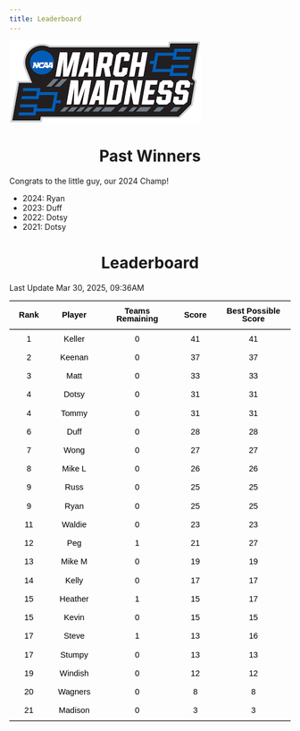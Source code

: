 ```yaml
---
title: Leaderboard
---
```


<link href="/rmarkdown-libs/tabwid/tabwid.css" rel="stylesheet" />
<script src="/rmarkdown-libs/tabwid/tabwid.js"></script>
<style type="text/css">
h1 {
  text-align: center;
}
</style>

![](march_madness_logo.png)

# Past Winners

Congrats to the little guy, our 2024 Champ!

- 2024: Ryan
- 2023: Duff
- 2022: Dotsy
- 2021: Dotsy

# Leaderboard

Last Update Mar 30, 2025, 09:36AM

<div class="tabwid"><style>.cl-f2dc9f4e{}.cl-f2d8a93e{font-family:'Helvetica';font-size:11pt;font-weight:bold;font-style:normal;text-decoration:none;color:rgba(0, 0, 0, 1.00);background-color:transparent;}.cl-f2d8a948{font-family:'Helvetica';font-size:11pt;font-weight:normal;font-style:normal;text-decoration:none;color:rgba(0, 0, 0, 1.00);background-color:transparent;}.cl-f2da195e{margin:0;text-align:center;border-bottom: 0 solid rgba(0, 0, 0, 1.00);border-top: 0 solid rgba(0, 0, 0, 1.00);border-left: 0 solid rgba(0, 0, 0, 1.00);border-right: 0 solid rgba(0, 0, 0, 1.00);padding-bottom:5pt;padding-top:5pt;padding-left:5pt;padding-right:5pt;line-height: 1;background-color:transparent;}.cl-f2da23fe{width:0.659in;background-color:transparent;vertical-align: middle;border-bottom: 1.5pt solid rgba(102, 102, 102, 1.00);border-top: 1.5pt solid rgba(102, 102, 102, 1.00);border-left: 0 solid rgba(0, 0, 0, 1.00);border-right: 0 solid rgba(0, 0, 0, 1.00);margin-bottom:0;margin-top:0;margin-left:0;margin-right:0;}.cl-f2da23ff{width:0.897in;background-color:transparent;vertical-align: middle;border-bottom: 1.5pt solid rgba(102, 102, 102, 1.00);border-top: 1.5pt solid rgba(102, 102, 102, 1.00);border-left: 0 solid rgba(0, 0, 0, 1.00);border-right: 0 solid rgba(0, 0, 0, 1.00);margin-bottom:0;margin-top:0;margin-left:0;margin-right:0;}.cl-f2da2408{width:1.593in;background-color:transparent;vertical-align: middle;border-bottom: 1.5pt solid rgba(102, 102, 102, 1.00);border-top: 1.5pt solid rgba(102, 102, 102, 1.00);border-left: 0 solid rgba(0, 0, 0, 1.00);border-right: 0 solid rgba(0, 0, 0, 1.00);margin-bottom:0;margin-top:0;margin-left:0;margin-right:0;}.cl-f2da2409{width:0.71in;background-color:transparent;vertical-align: middle;border-bottom: 1.5pt solid rgba(102, 102, 102, 1.00);border-top: 1.5pt solid rgba(102, 102, 102, 1.00);border-left: 0 solid rgba(0, 0, 0, 1.00);border-right: 0 solid rgba(0, 0, 0, 1.00);margin-bottom:0;margin-top:0;margin-left:0;margin-right:0;}.cl-f2da2412{width:1.754in;background-color:transparent;vertical-align: middle;border-bottom: 1.5pt solid rgba(102, 102, 102, 1.00);border-top: 1.5pt solid rgba(102, 102, 102, 1.00);border-left: 0 solid rgba(0, 0, 0, 1.00);border-right: 0 solid rgba(0, 0, 0, 1.00);margin-bottom:0;margin-top:0;margin-left:0;margin-right:0;}.cl-f2da2413{width:0.659in;background-color:transparent;vertical-align: middle;border-bottom: 0 solid rgba(0, 0, 0, 1.00);border-top: 0 solid rgba(0, 0, 0, 1.00);border-left: 0 solid rgba(0, 0, 0, 1.00);border-right: 0 solid rgba(0, 0, 0, 1.00);margin-bottom:0;margin-top:0;margin-left:0;margin-right:0;}.cl-f2da2414{width:0.897in;background-color:transparent;vertical-align: middle;border-bottom: 0 solid rgba(0, 0, 0, 1.00);border-top: 0 solid rgba(0, 0, 0, 1.00);border-left: 0 solid rgba(0, 0, 0, 1.00);border-right: 0 solid rgba(0, 0, 0, 1.00);margin-bottom:0;margin-top:0;margin-left:0;margin-right:0;}.cl-f2da241c{width:1.593in;background-color:transparent;vertical-align: middle;border-bottom: 0 solid rgba(0, 0, 0, 1.00);border-top: 0 solid rgba(0, 0, 0, 1.00);border-left: 0 solid rgba(0, 0, 0, 1.00);border-right: 0 solid rgba(0, 0, 0, 1.00);margin-bottom:0;margin-top:0;margin-left:0;margin-right:0;}.cl-f2da241d{width:0.71in;background-color:transparent;vertical-align: middle;border-bottom: 0 solid rgba(0, 0, 0, 1.00);border-top: 0 solid rgba(0, 0, 0, 1.00);border-left: 0 solid rgba(0, 0, 0, 1.00);border-right: 0 solid rgba(0, 0, 0, 1.00);margin-bottom:0;margin-top:0;margin-left:0;margin-right:0;}.cl-f2da241e{width:1.754in;background-color:transparent;vertical-align: middle;border-bottom: 0 solid rgba(0, 0, 0, 1.00);border-top: 0 solid rgba(0, 0, 0, 1.00);border-left: 0 solid rgba(0, 0, 0, 1.00);border-right: 0 solid rgba(0, 0, 0, 1.00);margin-bottom:0;margin-top:0;margin-left:0;margin-right:0;}.cl-f2da241f{width:0.659in;background-color:transparent;vertical-align: middle;border-bottom: 0 solid rgba(0, 0, 0, 1.00);border-top: 0 solid rgba(0, 0, 0, 1.00);border-left: 0 solid rgba(0, 0, 0, 1.00);border-right: 0 solid rgba(0, 0, 0, 1.00);margin-bottom:0;margin-top:0;margin-left:0;margin-right:0;}.cl-f2da2420{width:0.897in;background-color:transparent;vertical-align: middle;border-bottom: 0 solid rgba(0, 0, 0, 1.00);border-top: 0 solid rgba(0, 0, 0, 1.00);border-left: 0 solid rgba(0, 0, 0, 1.00);border-right: 0 solid rgba(0, 0, 0, 1.00);margin-bottom:0;margin-top:0;margin-left:0;margin-right:0;}.cl-f2da2426{width:1.593in;background-color:transparent;vertical-align: middle;border-bottom: 0 solid rgba(0, 0, 0, 1.00);border-top: 0 solid rgba(0, 0, 0, 1.00);border-left: 0 solid rgba(0, 0, 0, 1.00);border-right: 0 solid rgba(0, 0, 0, 1.00);margin-bottom:0;margin-top:0;margin-left:0;margin-right:0;}.cl-f2da2427{width:0.71in;background-color:transparent;vertical-align: middle;border-bottom: 0 solid rgba(0, 0, 0, 1.00);border-top: 0 solid rgba(0, 0, 0, 1.00);border-left: 0 solid rgba(0, 0, 0, 1.00);border-right: 0 solid rgba(0, 0, 0, 1.00);margin-bottom:0;margin-top:0;margin-left:0;margin-right:0;}.cl-f2da2430{width:1.754in;background-color:transparent;vertical-align: middle;border-bottom: 0 solid rgba(0, 0, 0, 1.00);border-top: 0 solid rgba(0, 0, 0, 1.00);border-left: 0 solid rgba(0, 0, 0, 1.00);border-right: 0 solid rgba(0, 0, 0, 1.00);margin-bottom:0;margin-top:0;margin-left:0;margin-right:0;}.cl-f2da2431{width:0.659in;background-color:transparent;vertical-align: middle;border-bottom: 0 solid rgba(0, 0, 0, 1.00);border-top: 0 solid rgba(0, 0, 0, 1.00);border-left: 0 solid rgba(0, 0, 0, 1.00);border-right: 0 solid rgba(0, 0, 0, 1.00);margin-bottom:0;margin-top:0;margin-left:0;margin-right:0;}.cl-f2da2432{width:0.897in;background-color:transparent;vertical-align: middle;border-bottom: 0 solid rgba(0, 0, 0, 1.00);border-top: 0 solid rgba(0, 0, 0, 1.00);border-left: 0 solid rgba(0, 0, 0, 1.00);border-right: 0 solid rgba(0, 0, 0, 1.00);margin-bottom:0;margin-top:0;margin-left:0;margin-right:0;}.cl-f2da243a{width:1.593in;background-color:transparent;vertical-align: middle;border-bottom: 0 solid rgba(0, 0, 0, 1.00);border-top: 0 solid rgba(0, 0, 0, 1.00);border-left: 0 solid rgba(0, 0, 0, 1.00);border-right: 0 solid rgba(0, 0, 0, 1.00);margin-bottom:0;margin-top:0;margin-left:0;margin-right:0;}.cl-f2da243b{width:0.71in;background-color:transparent;vertical-align: middle;border-bottom: 0 solid rgba(0, 0, 0, 1.00);border-top: 0 solid rgba(0, 0, 0, 1.00);border-left: 0 solid rgba(0, 0, 0, 1.00);border-right: 0 solid rgba(0, 0, 0, 1.00);margin-bottom:0;margin-top:0;margin-left:0;margin-right:0;}.cl-f2da243c{width:1.754in;background-color:transparent;vertical-align: middle;border-bottom: 0 solid rgba(0, 0, 0, 1.00);border-top: 0 solid rgba(0, 0, 0, 1.00);border-left: 0 solid rgba(0, 0, 0, 1.00);border-right: 0 solid rgba(0, 0, 0, 1.00);margin-bottom:0;margin-top:0;margin-left:0;margin-right:0;}.cl-f2da2444{width:0.659in;background-color:transparent;vertical-align: middle;border-bottom: 0 solid rgba(0, 0, 0, 1.00);border-top: 0 solid rgba(0, 0, 0, 1.00);border-left: 0 solid rgba(0, 0, 0, 1.00);border-right: 0 solid rgba(0, 0, 0, 1.00);margin-bottom:0;margin-top:0;margin-left:0;margin-right:0;}.cl-f2da2445{width:0.897in;background-color:transparent;vertical-align: middle;border-bottom: 0 solid rgba(0, 0, 0, 1.00);border-top: 0 solid rgba(0, 0, 0, 1.00);border-left: 0 solid rgba(0, 0, 0, 1.00);border-right: 0 solid rgba(0, 0, 0, 1.00);margin-bottom:0;margin-top:0;margin-left:0;margin-right:0;}.cl-f2da2446{width:1.593in;background-color:transparent;vertical-align: middle;border-bottom: 0 solid rgba(0, 0, 0, 1.00);border-top: 0 solid rgba(0, 0, 0, 1.00);border-left: 0 solid rgba(0, 0, 0, 1.00);border-right: 0 solid rgba(0, 0, 0, 1.00);margin-bottom:0;margin-top:0;margin-left:0;margin-right:0;}.cl-f2da244e{width:0.71in;background-color:transparent;vertical-align: middle;border-bottom: 0 solid rgba(0, 0, 0, 1.00);border-top: 0 solid rgba(0, 0, 0, 1.00);border-left: 0 solid rgba(0, 0, 0, 1.00);border-right: 0 solid rgba(0, 0, 0, 1.00);margin-bottom:0;margin-top:0;margin-left:0;margin-right:0;}.cl-f2da244f{width:1.754in;background-color:transparent;vertical-align: middle;border-bottom: 0 solid rgba(0, 0, 0, 1.00);border-top: 0 solid rgba(0, 0, 0, 1.00);border-left: 0 solid rgba(0, 0, 0, 1.00);border-right: 0 solid rgba(0, 0, 0, 1.00);margin-bottom:0;margin-top:0;margin-left:0;margin-right:0;}.cl-f2da2450{width:0.659in;background-color:transparent;vertical-align: middle;border-bottom: 0 solid rgba(0, 0, 0, 1.00);border-top: 0 solid rgba(0, 0, 0, 1.00);border-left: 0 solid rgba(0, 0, 0, 1.00);border-right: 0 solid rgba(0, 0, 0, 1.00);margin-bottom:0;margin-top:0;margin-left:0;margin-right:0;}.cl-f2da2458{width:0.897in;background-color:transparent;vertical-align: middle;border-bottom: 0 solid rgba(0, 0, 0, 1.00);border-top: 0 solid rgba(0, 0, 0, 1.00);border-left: 0 solid rgba(0, 0, 0, 1.00);border-right: 0 solid rgba(0, 0, 0, 1.00);margin-bottom:0;margin-top:0;margin-left:0;margin-right:0;}.cl-f2da2459{width:1.593in;background-color:transparent;vertical-align: middle;border-bottom: 0 solid rgba(0, 0, 0, 1.00);border-top: 0 solid rgba(0, 0, 0, 1.00);border-left: 0 solid rgba(0, 0, 0, 1.00);border-right: 0 solid rgba(0, 0, 0, 1.00);margin-bottom:0;margin-top:0;margin-left:0;margin-right:0;}.cl-f2da245a{width:0.71in;background-color:transparent;vertical-align: middle;border-bottom: 0 solid rgba(0, 0, 0, 1.00);border-top: 0 solid rgba(0, 0, 0, 1.00);border-left: 0 solid rgba(0, 0, 0, 1.00);border-right: 0 solid rgba(0, 0, 0, 1.00);margin-bottom:0;margin-top:0;margin-left:0;margin-right:0;}.cl-f2da245b{width:1.754in;background-color:transparent;vertical-align: middle;border-bottom: 0 solid rgba(0, 0, 0, 1.00);border-top: 0 solid rgba(0, 0, 0, 1.00);border-left: 0 solid rgba(0, 0, 0, 1.00);border-right: 0 solid rgba(0, 0, 0, 1.00);margin-bottom:0;margin-top:0;margin-left:0;margin-right:0;}.cl-f2da2462{width:0.659in;background-color:transparent;vertical-align: middle;border-bottom: 0 solid rgba(0, 0, 0, 1.00);border-top: 0 solid rgba(0, 0, 0, 1.00);border-left: 0 solid rgba(0, 0, 0, 1.00);border-right: 0 solid rgba(0, 0, 0, 1.00);margin-bottom:0;margin-top:0;margin-left:0;margin-right:0;}.cl-f2da2463{width:0.897in;background-color:transparent;vertical-align: middle;border-bottom: 0 solid rgba(0, 0, 0, 1.00);border-top: 0 solid rgba(0, 0, 0, 1.00);border-left: 0 solid rgba(0, 0, 0, 1.00);border-right: 0 solid rgba(0, 0, 0, 1.00);margin-bottom:0;margin-top:0;margin-left:0;margin-right:0;}.cl-f2da2464{width:1.593in;background-color:transparent;vertical-align: middle;border-bottom: 0 solid rgba(0, 0, 0, 1.00);border-top: 0 solid rgba(0, 0, 0, 1.00);border-left: 0 solid rgba(0, 0, 0, 1.00);border-right: 0 solid rgba(0, 0, 0, 1.00);margin-bottom:0;margin-top:0;margin-left:0;margin-right:0;}.cl-f2da246c{width:0.71in;background-color:transparent;vertical-align: middle;border-bottom: 0 solid rgba(0, 0, 0, 1.00);border-top: 0 solid rgba(0, 0, 0, 1.00);border-left: 0 solid rgba(0, 0, 0, 1.00);border-right: 0 solid rgba(0, 0, 0, 1.00);margin-bottom:0;margin-top:0;margin-left:0;margin-right:0;}.cl-f2da246d{width:1.754in;background-color:transparent;vertical-align: middle;border-bottom: 0 solid rgba(0, 0, 0, 1.00);border-top: 0 solid rgba(0, 0, 0, 1.00);border-left: 0 solid rgba(0, 0, 0, 1.00);border-right: 0 solid rgba(0, 0, 0, 1.00);margin-bottom:0;margin-top:0;margin-left:0;margin-right:0;}.cl-f2da246e{width:0.659in;background-color:transparent;vertical-align: middle;border-bottom: 0 solid rgba(0, 0, 0, 1.00);border-top: 0 solid rgba(0, 0, 0, 1.00);border-left: 0 solid rgba(0, 0, 0, 1.00);border-right: 0 solid rgba(0, 0, 0, 1.00);margin-bottom:0;margin-top:0;margin-left:0;margin-right:0;}.cl-f2da246f{width:0.897in;background-color:transparent;vertical-align: middle;border-bottom: 0 solid rgba(0, 0, 0, 1.00);border-top: 0 solid rgba(0, 0, 0, 1.00);border-left: 0 solid rgba(0, 0, 0, 1.00);border-right: 0 solid rgba(0, 0, 0, 1.00);margin-bottom:0;margin-top:0;margin-left:0;margin-right:0;}.cl-f2da2476{width:1.593in;background-color:transparent;vertical-align: middle;border-bottom: 0 solid rgba(0, 0, 0, 1.00);border-top: 0 solid rgba(0, 0, 0, 1.00);border-left: 0 solid rgba(0, 0, 0, 1.00);border-right: 0 solid rgba(0, 0, 0, 1.00);margin-bottom:0;margin-top:0;margin-left:0;margin-right:0;}.cl-f2da2477{width:0.71in;background-color:transparent;vertical-align: middle;border-bottom: 0 solid rgba(0, 0, 0, 1.00);border-top: 0 solid rgba(0, 0, 0, 1.00);border-left: 0 solid rgba(0, 0, 0, 1.00);border-right: 0 solid rgba(0, 0, 0, 1.00);margin-bottom:0;margin-top:0;margin-left:0;margin-right:0;}.cl-f2da2478{width:1.754in;background-color:transparent;vertical-align: middle;border-bottom: 0 solid rgba(0, 0, 0, 1.00);border-top: 0 solid rgba(0, 0, 0, 1.00);border-left: 0 solid rgba(0, 0, 0, 1.00);border-right: 0 solid rgba(0, 0, 0, 1.00);margin-bottom:0;margin-top:0;margin-left:0;margin-right:0;}.cl-f2da2480{width:0.659in;background-color:transparent;vertical-align: middle;border-bottom: 0 solid rgba(0, 0, 0, 1.00);border-top: 0 solid rgba(0, 0, 0, 1.00);border-left: 0 solid rgba(0, 0, 0, 1.00);border-right: 0 solid rgba(0, 0, 0, 1.00);margin-bottom:0;margin-top:0;margin-left:0;margin-right:0;}.cl-f2da2481{width:0.897in;background-color:transparent;vertical-align: middle;border-bottom: 0 solid rgba(0, 0, 0, 1.00);border-top: 0 solid rgba(0, 0, 0, 1.00);border-left: 0 solid rgba(0, 0, 0, 1.00);border-right: 0 solid rgba(0, 0, 0, 1.00);margin-bottom:0;margin-top:0;margin-left:0;margin-right:0;}.cl-f2da2482{width:1.593in;background-color:transparent;vertical-align: middle;border-bottom: 0 solid rgba(0, 0, 0, 1.00);border-top: 0 solid rgba(0, 0, 0, 1.00);border-left: 0 solid rgba(0, 0, 0, 1.00);border-right: 0 solid rgba(0, 0, 0, 1.00);margin-bottom:0;margin-top:0;margin-left:0;margin-right:0;}.cl-f2da248a{width:0.71in;background-color:transparent;vertical-align: middle;border-bottom: 0 solid rgba(0, 0, 0, 1.00);border-top: 0 solid rgba(0, 0, 0, 1.00);border-left: 0 solid rgba(0, 0, 0, 1.00);border-right: 0 solid rgba(0, 0, 0, 1.00);margin-bottom:0;margin-top:0;margin-left:0;margin-right:0;}.cl-f2da248b{width:1.754in;background-color:transparent;vertical-align: middle;border-bottom: 0 solid rgba(0, 0, 0, 1.00);border-top: 0 solid rgba(0, 0, 0, 1.00);border-left: 0 solid rgba(0, 0, 0, 1.00);border-right: 0 solid rgba(0, 0, 0, 1.00);margin-bottom:0;margin-top:0;margin-left:0;margin-right:0;}.cl-f2da248c{width:0.659in;background-color:transparent;vertical-align: middle;border-bottom: 0 solid rgba(0, 0, 0, 1.00);border-top: 0 solid rgba(0, 0, 0, 1.00);border-left: 0 solid rgba(0, 0, 0, 1.00);border-right: 0 solid rgba(0, 0, 0, 1.00);margin-bottom:0;margin-top:0;margin-left:0;margin-right:0;}.cl-f2da2494{width:0.897in;background-color:transparent;vertical-align: middle;border-bottom: 0 solid rgba(0, 0, 0, 1.00);border-top: 0 solid rgba(0, 0, 0, 1.00);border-left: 0 solid rgba(0, 0, 0, 1.00);border-right: 0 solid rgba(0, 0, 0, 1.00);margin-bottom:0;margin-top:0;margin-left:0;margin-right:0;}.cl-f2da2495{width:1.593in;background-color:transparent;vertical-align: middle;border-bottom: 0 solid rgba(0, 0, 0, 1.00);border-top: 0 solid rgba(0, 0, 0, 1.00);border-left: 0 solid rgba(0, 0, 0, 1.00);border-right: 0 solid rgba(0, 0, 0, 1.00);margin-bottom:0;margin-top:0;margin-left:0;margin-right:0;}.cl-f2da2496{width:0.71in;background-color:transparent;vertical-align: middle;border-bottom: 0 solid rgba(0, 0, 0, 1.00);border-top: 0 solid rgba(0, 0, 0, 1.00);border-left: 0 solid rgba(0, 0, 0, 1.00);border-right: 0 solid rgba(0, 0, 0, 1.00);margin-bottom:0;margin-top:0;margin-left:0;margin-right:0;}.cl-f2da249e{width:1.754in;background-color:transparent;vertical-align: middle;border-bottom: 0 solid rgba(0, 0, 0, 1.00);border-top: 0 solid rgba(0, 0, 0, 1.00);border-left: 0 solid rgba(0, 0, 0, 1.00);border-right: 0 solid rgba(0, 0, 0, 1.00);margin-bottom:0;margin-top:0;margin-left:0;margin-right:0;}.cl-f2da249f{width:0.659in;background-color:transparent;vertical-align: middle;border-bottom: 0 solid rgba(0, 0, 0, 1.00);border-top: 0 solid rgba(0, 0, 0, 1.00);border-left: 0 solid rgba(0, 0, 0, 1.00);border-right: 0 solid rgba(0, 0, 0, 1.00);margin-bottom:0;margin-top:0;margin-left:0;margin-right:0;}.cl-f2da24a8{width:0.897in;background-color:transparent;vertical-align: middle;border-bottom: 0 solid rgba(0, 0, 0, 1.00);border-top: 0 solid rgba(0, 0, 0, 1.00);border-left: 0 solid rgba(0, 0, 0, 1.00);border-right: 0 solid rgba(0, 0, 0, 1.00);margin-bottom:0;margin-top:0;margin-left:0;margin-right:0;}.cl-f2da24a9{width:1.593in;background-color:transparent;vertical-align: middle;border-bottom: 0 solid rgba(0, 0, 0, 1.00);border-top: 0 solid rgba(0, 0, 0, 1.00);border-left: 0 solid rgba(0, 0, 0, 1.00);border-right: 0 solid rgba(0, 0, 0, 1.00);margin-bottom:0;margin-top:0;margin-left:0;margin-right:0;}.cl-f2da24aa{width:0.71in;background-color:transparent;vertical-align: middle;border-bottom: 0 solid rgba(0, 0, 0, 1.00);border-top: 0 solid rgba(0, 0, 0, 1.00);border-left: 0 solid rgba(0, 0, 0, 1.00);border-right: 0 solid rgba(0, 0, 0, 1.00);margin-bottom:0;margin-top:0;margin-left:0;margin-right:0;}.cl-f2da24ab{width:1.754in;background-color:transparent;vertical-align: middle;border-bottom: 0 solid rgba(0, 0, 0, 1.00);border-top: 0 solid rgba(0, 0, 0, 1.00);border-left: 0 solid rgba(0, 0, 0, 1.00);border-right: 0 solid rgba(0, 0, 0, 1.00);margin-bottom:0;margin-top:0;margin-left:0;margin-right:0;}.cl-f2da24b2{width:0.659in;background-color:transparent;vertical-align: middle;border-bottom: 1.5pt solid rgba(102, 102, 102, 1.00);border-top: 0 solid rgba(0, 0, 0, 1.00);border-left: 0 solid rgba(0, 0, 0, 1.00);border-right: 0 solid rgba(0, 0, 0, 1.00);margin-bottom:0;margin-top:0;margin-left:0;margin-right:0;}.cl-f2da24b3{width:0.897in;background-color:transparent;vertical-align: middle;border-bottom: 1.5pt solid rgba(102, 102, 102, 1.00);border-top: 0 solid rgba(0, 0, 0, 1.00);border-left: 0 solid rgba(0, 0, 0, 1.00);border-right: 0 solid rgba(0, 0, 0, 1.00);margin-bottom:0;margin-top:0;margin-left:0;margin-right:0;}.cl-f2da24b4{width:1.593in;background-color:transparent;vertical-align: middle;border-bottom: 1.5pt solid rgba(102, 102, 102, 1.00);border-top: 0 solid rgba(0, 0, 0, 1.00);border-left: 0 solid rgba(0, 0, 0, 1.00);border-right: 0 solid rgba(0, 0, 0, 1.00);margin-bottom:0;margin-top:0;margin-left:0;margin-right:0;}.cl-f2da24bc{width:0.71in;background-color:transparent;vertical-align: middle;border-bottom: 1.5pt solid rgba(102, 102, 102, 1.00);border-top: 0 solid rgba(0, 0, 0, 1.00);border-left: 0 solid rgba(0, 0, 0, 1.00);border-right: 0 solid rgba(0, 0, 0, 1.00);margin-bottom:0;margin-top:0;margin-left:0;margin-right:0;}.cl-f2da24bd{width:1.754in;background-color:transparent;vertical-align: middle;border-bottom: 1.5pt solid rgba(102, 102, 102, 1.00);border-top: 0 solid rgba(0, 0, 0, 1.00);border-left: 0 solid rgba(0, 0, 0, 1.00);border-right: 0 solid rgba(0, 0, 0, 1.00);margin-bottom:0;margin-top:0;margin-left:0;margin-right:0;}</style><table data-quarto-disable-processing='true' class='cl-f2dc9f4e'><thead><tr style="overflow-wrap:break-word;"><th class="cl-f2da23fe"><p class="cl-f2da195e"><span class="cl-f2d8a93e">Rank</span></p></th><th class="cl-f2da23ff"><p class="cl-f2da195e"><span class="cl-f2d8a93e">Player</span></p></th><th class="cl-f2da2408"><p class="cl-f2da195e"><span class="cl-f2d8a93e">Teams Remaining</span></p></th><th class="cl-f2da2409"><p class="cl-f2da195e"><span class="cl-f2d8a93e">Score</span></p></th><th class="cl-f2da2412"><p class="cl-f2da195e"><span class="cl-f2d8a93e">Best Possible Score</span></p></th></tr></thead><tbody><tr style="overflow-wrap:break-word;"><td class="cl-f2da2413"><p class="cl-f2da195e"><span class="cl-f2d8a948">1</span></p></td><td class="cl-f2da2414"><p class="cl-f2da195e"><span class="cl-f2d8a948">Keller</span></p></td><td class="cl-f2da241c"><p class="cl-f2da195e"><span class="cl-f2d8a948">0</span></p></td><td class="cl-f2da241d"><p class="cl-f2da195e"><span class="cl-f2d8a948">41</span></p></td><td class="cl-f2da241e"><p class="cl-f2da195e"><span class="cl-f2d8a948">41</span></p></td></tr><tr style="overflow-wrap:break-word;"><td class="cl-f2da2413"><p class="cl-f2da195e"><span class="cl-f2d8a948">2</span></p></td><td class="cl-f2da2414"><p class="cl-f2da195e"><span class="cl-f2d8a948">Keenan</span></p></td><td class="cl-f2da241c"><p class="cl-f2da195e"><span class="cl-f2d8a948">0</span></p></td><td class="cl-f2da241d"><p class="cl-f2da195e"><span class="cl-f2d8a948">37</span></p></td><td class="cl-f2da241e"><p class="cl-f2da195e"><span class="cl-f2d8a948">37</span></p></td></tr><tr style="overflow-wrap:break-word;"><td class="cl-f2da241f"><p class="cl-f2da195e"><span class="cl-f2d8a948">3</span></p></td><td class="cl-f2da2420"><p class="cl-f2da195e"><span class="cl-f2d8a948">Matt</span></p></td><td class="cl-f2da2426"><p class="cl-f2da195e"><span class="cl-f2d8a948">0</span></p></td><td class="cl-f2da2427"><p class="cl-f2da195e"><span class="cl-f2d8a948">33</span></p></td><td class="cl-f2da2430"><p class="cl-f2da195e"><span class="cl-f2d8a948">33</span></p></td></tr><tr style="overflow-wrap:break-word;"><td class="cl-f2da2431"><p class="cl-f2da195e"><span class="cl-f2d8a948">4</span></p></td><td class="cl-f2da2432"><p class="cl-f2da195e"><span class="cl-f2d8a948">Dotsy</span></p></td><td class="cl-f2da243a"><p class="cl-f2da195e"><span class="cl-f2d8a948">0</span></p></td><td class="cl-f2da243b"><p class="cl-f2da195e"><span class="cl-f2d8a948">31</span></p></td><td class="cl-f2da243c"><p class="cl-f2da195e"><span class="cl-f2d8a948">31</span></p></td></tr><tr style="overflow-wrap:break-word;"><td class="cl-f2da2431"><p class="cl-f2da195e"><span class="cl-f2d8a948">4</span></p></td><td class="cl-f2da2432"><p class="cl-f2da195e"><span class="cl-f2d8a948">Tommy</span></p></td><td class="cl-f2da243a"><p class="cl-f2da195e"><span class="cl-f2d8a948">0</span></p></td><td class="cl-f2da243b"><p class="cl-f2da195e"><span class="cl-f2d8a948">31</span></p></td><td class="cl-f2da243c"><p class="cl-f2da195e"><span class="cl-f2d8a948">31</span></p></td></tr><tr style="overflow-wrap:break-word;"><td class="cl-f2da2444"><p class="cl-f2da195e"><span class="cl-f2d8a948">6</span></p></td><td class="cl-f2da2445"><p class="cl-f2da195e"><span class="cl-f2d8a948">Duff</span></p></td><td class="cl-f2da2446"><p class="cl-f2da195e"><span class="cl-f2d8a948">0</span></p></td><td class="cl-f2da244e"><p class="cl-f2da195e"><span class="cl-f2d8a948">28</span></p></td><td class="cl-f2da244f"><p class="cl-f2da195e"><span class="cl-f2d8a948">28</span></p></td></tr><tr style="overflow-wrap:break-word;"><td class="cl-f2da2450"><p class="cl-f2da195e"><span class="cl-f2d8a948">7</span></p></td><td class="cl-f2da2458"><p class="cl-f2da195e"><span class="cl-f2d8a948">Wong</span></p></td><td class="cl-f2da2459"><p class="cl-f2da195e"><span class="cl-f2d8a948">0</span></p></td><td class="cl-f2da245a"><p class="cl-f2da195e"><span class="cl-f2d8a948">27</span></p></td><td class="cl-f2da245b"><p class="cl-f2da195e"><span class="cl-f2d8a948">27</span></p></td></tr><tr style="overflow-wrap:break-word;"><td class="cl-f2da2413"><p class="cl-f2da195e"><span class="cl-f2d8a948">8</span></p></td><td class="cl-f2da2414"><p class="cl-f2da195e"><span class="cl-f2d8a948">Mike L</span></p></td><td class="cl-f2da241c"><p class="cl-f2da195e"><span class="cl-f2d8a948">0</span></p></td><td class="cl-f2da241d"><p class="cl-f2da195e"><span class="cl-f2d8a948">26</span></p></td><td class="cl-f2da241e"><p class="cl-f2da195e"><span class="cl-f2d8a948">26</span></p></td></tr><tr style="overflow-wrap:break-word;"><td class="cl-f2da2462"><p class="cl-f2da195e"><span class="cl-f2d8a948">9</span></p></td><td class="cl-f2da2463"><p class="cl-f2da195e"><span class="cl-f2d8a948">Russ</span></p></td><td class="cl-f2da2464"><p class="cl-f2da195e"><span class="cl-f2d8a948">0</span></p></td><td class="cl-f2da246c"><p class="cl-f2da195e"><span class="cl-f2d8a948">25</span></p></td><td class="cl-f2da246d"><p class="cl-f2da195e"><span class="cl-f2d8a948">25</span></p></td></tr><tr style="overflow-wrap:break-word;"><td class="cl-f2da2431"><p class="cl-f2da195e"><span class="cl-f2d8a948">9</span></p></td><td class="cl-f2da2432"><p class="cl-f2da195e"><span class="cl-f2d8a948">Ryan</span></p></td><td class="cl-f2da243a"><p class="cl-f2da195e"><span class="cl-f2d8a948">0</span></p></td><td class="cl-f2da243b"><p class="cl-f2da195e"><span class="cl-f2d8a948">25</span></p></td><td class="cl-f2da243c"><p class="cl-f2da195e"><span class="cl-f2d8a948">25</span></p></td></tr><tr style="overflow-wrap:break-word;"><td class="cl-f2da246e"><p class="cl-f2da195e"><span class="cl-f2d8a948">11</span></p></td><td class="cl-f2da246f"><p class="cl-f2da195e"><span class="cl-f2d8a948">Waldie</span></p></td><td class="cl-f2da2476"><p class="cl-f2da195e"><span class="cl-f2d8a948">0</span></p></td><td class="cl-f2da2477"><p class="cl-f2da195e"><span class="cl-f2d8a948">23</span></p></td><td class="cl-f2da2478"><p class="cl-f2da195e"><span class="cl-f2d8a948">23</span></p></td></tr><tr style="overflow-wrap:break-word;"><td class="cl-f2da2450"><p class="cl-f2da195e"><span class="cl-f2d8a948">12</span></p></td><td class="cl-f2da2458"><p class="cl-f2da195e"><span class="cl-f2d8a948">Peg</span></p></td><td class="cl-f2da2459"><p class="cl-f2da195e"><span class="cl-f2d8a948">1</span></p></td><td class="cl-f2da245a"><p class="cl-f2da195e"><span class="cl-f2d8a948">21</span></p></td><td class="cl-f2da245b"><p class="cl-f2da195e"><span class="cl-f2d8a948">27</span></p></td></tr><tr style="overflow-wrap:break-word;"><td class="cl-f2da2413"><p class="cl-f2da195e"><span class="cl-f2d8a948">13</span></p></td><td class="cl-f2da2414"><p class="cl-f2da195e"><span class="cl-f2d8a948">Mike M</span></p></td><td class="cl-f2da241c"><p class="cl-f2da195e"><span class="cl-f2d8a948">0</span></p></td><td class="cl-f2da241d"><p class="cl-f2da195e"><span class="cl-f2d8a948">19</span></p></td><td class="cl-f2da241e"><p class="cl-f2da195e"><span class="cl-f2d8a948">19</span></p></td></tr><tr style="overflow-wrap:break-word;"><td class="cl-f2da2431"><p class="cl-f2da195e"><span class="cl-f2d8a948">14</span></p></td><td class="cl-f2da2432"><p class="cl-f2da195e"><span class="cl-f2d8a948">Kelly</span></p></td><td class="cl-f2da243a"><p class="cl-f2da195e"><span class="cl-f2d8a948">0</span></p></td><td class="cl-f2da243b"><p class="cl-f2da195e"><span class="cl-f2d8a948">17</span></p></td><td class="cl-f2da243c"><p class="cl-f2da195e"><span class="cl-f2d8a948">17</span></p></td></tr><tr style="overflow-wrap:break-word;"><td class="cl-f2da246e"><p class="cl-f2da195e"><span class="cl-f2d8a948">15</span></p></td><td class="cl-f2da246f"><p class="cl-f2da195e"><span class="cl-f2d8a948">Heather</span></p></td><td class="cl-f2da2476"><p class="cl-f2da195e"><span class="cl-f2d8a948">1</span></p></td><td class="cl-f2da2477"><p class="cl-f2da195e"><span class="cl-f2d8a948">15</span></p></td><td class="cl-f2da2478"><p class="cl-f2da195e"><span class="cl-f2d8a948">17</span></p></td></tr><tr style="overflow-wrap:break-word;"><td class="cl-f2da2413"><p class="cl-f2da195e"><span class="cl-f2d8a948">15</span></p></td><td class="cl-f2da2414"><p class="cl-f2da195e"><span class="cl-f2d8a948">Kevin</span></p></td><td class="cl-f2da241c"><p class="cl-f2da195e"><span class="cl-f2d8a948">0</span></p></td><td class="cl-f2da241d"><p class="cl-f2da195e"><span class="cl-f2d8a948">15</span></p></td><td class="cl-f2da241e"><p class="cl-f2da195e"><span class="cl-f2d8a948">15</span></p></td></tr><tr style="overflow-wrap:break-word;"><td class="cl-f2da2480"><p class="cl-f2da195e"><span class="cl-f2d8a948">17</span></p></td><td class="cl-f2da2481"><p class="cl-f2da195e"><span class="cl-f2d8a948">Steve</span></p></td><td class="cl-f2da2482"><p class="cl-f2da195e"><span class="cl-f2d8a948">1</span></p></td><td class="cl-f2da248a"><p class="cl-f2da195e"><span class="cl-f2d8a948">13</span></p></td><td class="cl-f2da248b"><p class="cl-f2da195e"><span class="cl-f2d8a948">16</span></p></td></tr><tr style="overflow-wrap:break-word;"><td class="cl-f2da248c"><p class="cl-f2da195e"><span class="cl-f2d8a948">17</span></p></td><td class="cl-f2da2494"><p class="cl-f2da195e"><span class="cl-f2d8a948">Stumpy</span></p></td><td class="cl-f2da2495"><p class="cl-f2da195e"><span class="cl-f2d8a948">0</span></p></td><td class="cl-f2da2496"><p class="cl-f2da195e"><span class="cl-f2d8a948">13</span></p></td><td class="cl-f2da249e"><p class="cl-f2da195e"><span class="cl-f2d8a948">13</span></p></td></tr><tr style="overflow-wrap:break-word;"><td class="cl-f2da249f"><p class="cl-f2da195e"><span class="cl-f2d8a948">19</span></p></td><td class="cl-f2da24a8"><p class="cl-f2da195e"><span class="cl-f2d8a948">Windish</span></p></td><td class="cl-f2da24a9"><p class="cl-f2da195e"><span class="cl-f2d8a948">0</span></p></td><td class="cl-f2da24aa"><p class="cl-f2da195e"><span class="cl-f2d8a948">12</span></p></td><td class="cl-f2da24ab"><p class="cl-f2da195e"><span class="cl-f2d8a948">12</span></p></td></tr><tr style="overflow-wrap:break-word;"><td class="cl-f2da2450"><p class="cl-f2da195e"><span class="cl-f2d8a948">20</span></p></td><td class="cl-f2da2458"><p class="cl-f2da195e"><span class="cl-f2d8a948">Wagners</span></p></td><td class="cl-f2da2459"><p class="cl-f2da195e"><span class="cl-f2d8a948">0</span></p></td><td class="cl-f2da245a"><p class="cl-f2da195e"><span class="cl-f2d8a948">8</span></p></td><td class="cl-f2da245b"><p class="cl-f2da195e"><span class="cl-f2d8a948">8</span></p></td></tr><tr style="overflow-wrap:break-word;"><td class="cl-f2da24b2"><p class="cl-f2da195e"><span class="cl-f2d8a948">21</span></p></td><td class="cl-f2da24b3"><p class="cl-f2da195e"><span class="cl-f2d8a948">Madison</span></p></td><td class="cl-f2da24b4"><p class="cl-f2da195e"><span class="cl-f2d8a948">0</span></p></td><td class="cl-f2da24bc"><p class="cl-f2da195e"><span class="cl-f2d8a948">3</span></p></td><td class="cl-f2da24bd"><p class="cl-f2da195e"><span class="cl-f2d8a948">3</span></p></td></tr></tbody></table></div>
